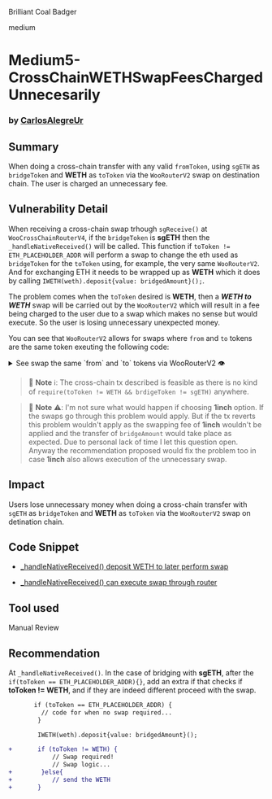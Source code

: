 Brilliant Coal Badger

medium

# Medium5-CrossChainWETHSwapFeesChargedUnnecesarily

### by [CarlosAlegreUr](https://github.com/CarlosAlegreUr)

## Summary

When doing a cross-chain transfer with any valid `fromToken`, using `sgETH` as `bridgeToken` and **WETH** as `toToken` via the
`WooRouterV2` swap on destination chain. The user is charged an unnecessary fee. 

## Vulnerability Detail

When receiving a cross-chain swap trhough `sgReceive()` at `WooCrossChainRouterV4`, if the `bridgeToken` is **sgETH** then the `_handleNativeReceived()` will be called. This function if `toToken != ETH_PLACEHOLDER_ADDR` will perform a swap to change the eth used as `bridgeToken` for the `toToken` using, for example, the very same `WooRouterV2`. And for exchanging ETH it needs to be wrapped up as **WETH** which it does by calling `IWETH(weth).deposit{value: bridgedAmount}();`.

The problem comes when the `toToken` desired is **WETH**, then a ***WETH to WETH*** swap will be carried out by the `WooRouterV2` which will result in a fee being charged to the user due to a swap which makes no sense but would execute. So the user is losing unnecessary unexpected money.

You can see that `WooRouterV2` allows for swaps where `from` and `to` tokens are the same token exeuting the following code:

<details>
<summary>See swap the same `from` and `to` tokens via WooRouterV2 👁️</summary>

To run the code copy paste it inside the `./test/typesript/WooRouterV2.test.sol` file, then inside the `describe("Swap Functions", () => {})`, and then after the `beforeEach("Deploy WooRouterV2", async () => {})`, and then run:

```bash
npx hardhat test test/typescript/WooRouterV2.test.ts
```

```typescript
    it.only("swap btc -> btc", async () => {
      await btcToken.mint(user.address, ONE.mul(5));
      console.log("POOL BTC BALANCE", await utils.formatEther(await btcToken.balanceOf(wooPP.address)));
      console.log("Swap: btc -> btc");
      const fromAmount = ONE.mul(2);
      const minToAmount = ONE.mul(1);
      await btcToken.connect(user).approve(wooRouter.address, fromAmount);
      await wooRouter
        .connect(user)
        .swap(btcToken.address, btcToken.address, fromAmount, minToAmount, user.address, ZERO_ADDR);
      console.log("POOL BTC BALANCE", await utils.formatEther(await btcToken.balanceOf(wooPP.address)));
      console.log("That means from the 2 BTC user sent only 0.002 were left as fee.");
      console.log("What matters for our issue is that the tx succeeded and a fee was taken.");
    });
```

</details>

> 📘 **Note** ℹ️: The cross-chain tx described is feasible as there is no kind of `require(toToken != WETH && brdigeToken != sgETH)` anywhere.

> 🚧 **Note** ⚠️: I'm not sure what would happen if choosing **1inch** option. If the swaps go through this problem would apply. But if the tx reverts this problem wouldn't apply as the swapping fee of **1inch** wouldn't be applied and the transfer of `bridgeAmount`
would take place as expected. Due to personal lack of time I let this question open. Anyway the recommendation proposed would fix the problem too in case **1inch** also allows execution of the unnecessary swap.

## Impact

Users lose unnecessary money when doing a cross-chain transfer with `sgETH` as `bridgeToken` and **WETH** as `toToken` via the `WooRouterV2` swap on detination chain.

## Code Snippet

- [_handleNativeReceived() deposit WETH to later perform swap](https://github.com/sherlock-audit/2024-03-woofi-swap/blob/main/WooPoolV2/contracts/CrossChain/WooCrossChainRouterV4.sol#L299)

- [_handleNativeReceived() can execute swap through router](https://github.com/sherlock-audit/2024-03-woofi-swap/blob/main/WooPoolV2/contracts/CrossChain/WooCrossChainRouterV4.sol#L349)


## Tool used

Manual Review

## Recommendation

At `_handleNativeReceived()`. In the case of bridging with **sgETH**, after the  `if(toToken == ETH_PLACEHOLDER_ADDR){}`, add an extra if that checks if **toToken != WETH**, and if they are indeed different proceed with the swap.

```diff
       if (toToken == ETH_PLACEHOLDER_ADDR) {
         // code for when no swap required...
        }

        IWETH(weth).deposit{value: bridgedAmount}();

+       if (toToken != WETH) {
            // Swap required!
            // Swap logic...
+        }else{
+           // send the WETH
+       }
```

            
